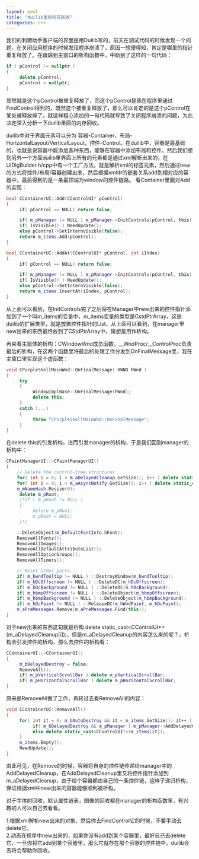 ```yaml
---
layout: post
title: "duilib里的内存回收"
categories: c++
---
```


我们的刺猬助手客户端的界面是用Duilib写的，前天在调试代码的时候发现一个问题，在关闭应用程序的时候发现程序崩溃了，原因一想便得知，肯定是哪里的指针重复释放了。在跟踪到主窗口的析构函数中，中断到了这样的一句代码：  

``` c++
if ( pControl != nullptr )
{
     delete pControl;
     pControl = nullptr;
}
```

显然就是这个pControl被重复释放了，而这个pControl是我在程序里通过FindControl得到的，既然这个被重复释放了，那么可以肯定的是这个pControl在某处被释放掉了。就这样粗心添加的一句代码就导致了关闭程序崩溃的问题，为此决定深入分析一下duilib里面的内存回收。

duilib中对于界面元素可以分为 容器-Container，布局-HorizontalLayout/VerticalLayout，控件-Control。在duilib中，容器是最基础的，也就是说容器中能添加各种东西，能够在容器中添加布局和控件。然后我们想到另外一个方面duilib里界面上所有的元素都是通过xml解析出来的，在UIDlgBuilder.h/cpp中有一个工厂方法，就是解析xml的标签元素，然后通过new的方式将控件/布局/容器创建出来，然后根据xml中的嵌套关系add到相对应的容器中，最后得到的是一条最顶端为window的控件链路。
看Container里面对Add的实现：  

``` c++
bool CContainerUI::Add(CControlUI* pControl)
{
     if( pControl == NULL) return false;

     if( m_pManager != NULL ) m_pManager->InitControls(pControl, this);
     if( IsVisible() ) NeedUpdate();
     else pControl->SetInternVisible(false);
     return m_items.Add(pControl);  
}

bool CContainerUI::AddAt(CControlUI* pControl, int iIndex)
{
     if( pControl == NULL) return false;

     if( m_pManager != NULL ) m_pManager->InitControls(pControl, this);
     if( IsVisible() ) NeedUpdate();
     else pControl->SetInternVisible(false);
     return m_items.InsertAt(iIndex, pControl);
}
```

从上面可以看到，在InitControls完了之后将在Manager中new出来的控件指针添加到了一个叫m_items的变量中，m_items变量的类型是CstdPtrArray，这是duilib的扩展类型，就是放置控件指针的List，从上面可以看到，在manager里new出来的东西最终放到了CStdPtrArray中，猜想是用作析构。  

再来看主窗体的析构：CWindowWnd成员函数，__WndProc/__ControlProc负责最后的析构，在这两个函数里将最后的处理工作分发到OnFinalMessage里，我在主窗口里实现这个虚函数：  

``` c++
void CPurpleShellMainWnd::OnFinalMessage( HWND hWnd )
{
     try
     {
          WindowImplBase::OnFinalMessage(hWnd);
          delete this;
     }
     catch (...)
     {
          throw "CPurpleShellMainWnd::OnFinalMessage";
     }
}
```

在delete this的引发析构，进而引发manager的析构，于是我们回到manager的析构中：  

``` c++
CPaintManagerUI::~CPaintManagerUI()
{
    // Delete the control-tree structures
    for( int i = 0; i < m_aDelayedCleanup.GetSize(); i++ ) delete static_cast<CControlUI*>(m_aDelayedCleanup[i]);
    for( int i = 0; i < m_aAsyncNotify.GetSize(); i++ ) delete static_cast<TNotifyUI*>(m_aAsyncNotify[i]);
    m_mNameHash.Resize(0);
     delete m_pRoot;
     /*if ( m_pRoot != NULL )
     {
          delete m_pRoot;
          m_pRoot = NULL;
     }*/

    ::DeleteObject(m_DefaultFontInfo.hFont);
    RemoveAllFonts();
    RemoveAllImages();
    RemoveAllDefaultAttributeList();
    RemoveAllOptionGroups();
    RemoveAllTimers();

    // Reset other parts...
    if( m_hwndTooltip != NULL ) ::DestroyWindow(m_hwndTooltip);
    if( m_hDcOffscreen != NULL ) ::DeleteDC(m_hDcOffscreen);
    if( m_hDcBackground != NULL ) ::DeleteDC(m_hDcBackground);
    if( m_hbmpOffscreen != NULL ) ::DeleteObject(m_hbmpOffscreen);
    if( m_hbmpBackground != NULL ) ::DeleteObject(m_hbmpBackground);
    if( m_hDcPaint != NULL ) ::ReleaseDC(m_hWndPaint, m_hDcPaint);
    m_aPreMessages.Remove(m_aPreMessages.Find(this));
}
```

对于new出来的东西这句就是析构 delete static_cast<CControlUI*>(m_aDelayedCleanup[i]);，但是m_aDelayedCleanup的内容怎么来的呢？，析构会引发控件的析构，那么去控件的析构看：  

``` c++
CContainerUI::~CContainerUI()
{
     m_bDelayedDestroy = false;
     RemoveAll();
     if( m_pVerticalScrollBar ) delete m_pVerticalScrollBar;
     if( m_pHorizontalScrollBar ) delete m_pHorizontalScrollBar;
}
```

原来是RemoveAll做了工作，再转过去看RemoveAll的内容：  

``` c++
void CContainerUI::RemoveAll()
{
     for( int it = 0; m_bAutoDestroy && it < m_items.GetSize(); it++ ) {
          if( m_bDelayedDestroy && m_pManager ) m_pManager->AddDelayedCleanup(static_cast<CControlUI*>(m_items[it]));            
          else delete static_cast<CControlUI*>(m_items[it]);
     }
     m_items.Empty();
     NeedUpdate();
}
```

由此可见，在Remove的时候，容器将自身的控件链传递给manager中的AddDelayedCleanup，在AddDelayedCleanup里又将控件指针添加到m_aDelayedCleanup，由于给个容器都由自己的一条控件链，这样子递归析构，保证根据xml中new出来的容器能够顺利被析构。

对于字体的回收，默认属性链表，图像的回收都在manager的析构函数里，有兴趣的人可以自己去看看。

1.根据xml解析new出来的对象，然后你去FindControl它的时候，不要手动去delete它。  
2.动态在程序中new出来的，如果你没有add到某个容器里，最好自己去delete它，一旦你将它add到某个容器里，那么它就存在那个容器的控件链中，duilib会去将会帮助你回收。